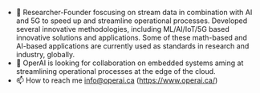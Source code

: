 - 👋 Researcher-Founder foscusing on stream data in combination with AI and 5G to speed up and streamline operational processes. 
     Developed several innovative methodologies, including ML/AI/IoT/5G based innovative solutions and applications. 
     Some of these math-based and AI-based applications are currently used as standards in research and industry, globally. 
- 💞️ OperAI is looking for collaboration on embedded systems aming at streamlining operational processes at the edge of the cloud. 
- 📫 How to reach me info@operai.ca (https://www.operai.ca/)

 
<!---
abari212/abari212 is a ✨ special ✨ repository because its `README.md` (this file) appears on your GitHub profile.
You can click the Preview link to take a look at your changes.
--->
